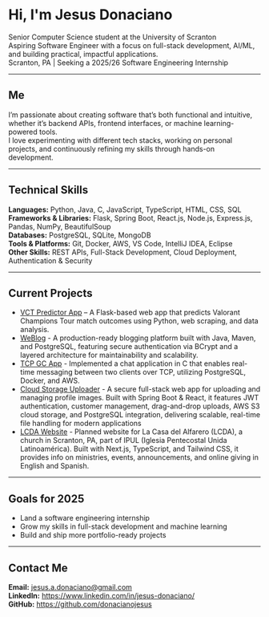 # Hi, I'm Jesus Donaciano
Senior Computer Science student at the University of Scranton  
Aspiring Software Engineer with a focus on full-stack development, AI/ML, and building practical, impactful applications.  
Scranton, PA | Seeking a 2025/26 Software Engineering Internship  

---

## Me
I’m passionate about creating software that’s both functional and intuitive, whether it’s backend APIs, frontend interfaces, or machine learning-powered tools.  
I love experimenting with different tech stacks, working on personal projects, and continuously refining my skills through hands-on development.  

---

## Technical Skills
**Languages:** Python, Java, C, JavaScript, TypeScript, HTML, CSS, SQL  
**Frameworks & Libraries:** Flask, Spring Boot, React.js, Node.js, Express.js, Pandas, NumPy, BeautifulSoup   
**Databases:** PostgreSQL, SQLite, MongoDB  
**Tools & Platforms:** Git, Docker, AWS, VS Code, IntelliJ IDEA, Eclipse   
**Other Skills:** REST APIs, Full-Stack Development, Cloud Deployment, Authentication & Security    

---

## Current Projects

- [VCT Predictor App](https://github.com/donacianojesus/VCTPredictorAPP) – A Flask-based web app that predicts Valorant Champions Tour match outcomes using Python, web scraping, and data analysis.  
- [WeBlog](https://github.com/donacianojesus/WeBlog) - A production-ready blogging platform built with Java, Maven, and PostgreSQL, featuring secure authentication via BCrypt and a layered architecture for maintainability and scalability.
- [TCP GC App](https://github.com/donacianojesus/client_server_gc) - Implemented a chat application in C that enables real-time messaging between two clients over TCP, utilizing PostgreSQL, Docker, and AWS.
- [Cloud Storage Uploader](https://github.com/donacianojesus/File-Upload-Application) - A secure full-stack web app for uploading and managing profile images. Built with Spring Boot & React, it features JWT authentication, customer management, drag-and-drop uploads, AWS S3 cloud storage, and PostgreSQL integration, delivering scalable, real-time file handling for modern applications
- [LCDA Website](https://github.com/donacianojesus/LCDA-website) - Planned website for La Casa del Alfarero (LCDA), a church in Scranton, PA, part of IPUL (Iglesia Pentecostal Unida Latinoamérica). Built with Next.js, TypeScript, and Tailwind CSS, it provides info on ministries, events, announcements, and online giving in English and Spanish.

---

## Goals for 2025
- Land a software engineering internship  
- Grow my skills in full-stack development and machine learning  
- Build and ship more portfolio-ready projects  

---

## Contact Me
**Email:** jesus.a.donaciano@gmail.com  
**LinkedIn:** https://www.linkedin.com/in/jesus-donaciano/   
**GitHub:** https://github.com/donacianojesus
